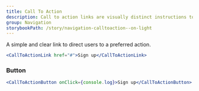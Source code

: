 ```yaml
---
title: Call To Action
description: Call to action links are visually distinct instructions to users designed to provoke an immediate response using verbs such as 'call now' or 'find out more'.
group: Navigation
storybookPath: /story/navigation-calltoaction--on-light
---
```


A simple and clear link to direct users to a preferred action.

```jsx live
<CallToActionLink href="#">Sign up</CallToActionLink>
```

### Button

```jsx live
<CallToActionButton onClick={console.log}>Sign up</CallToActionButton>
```
